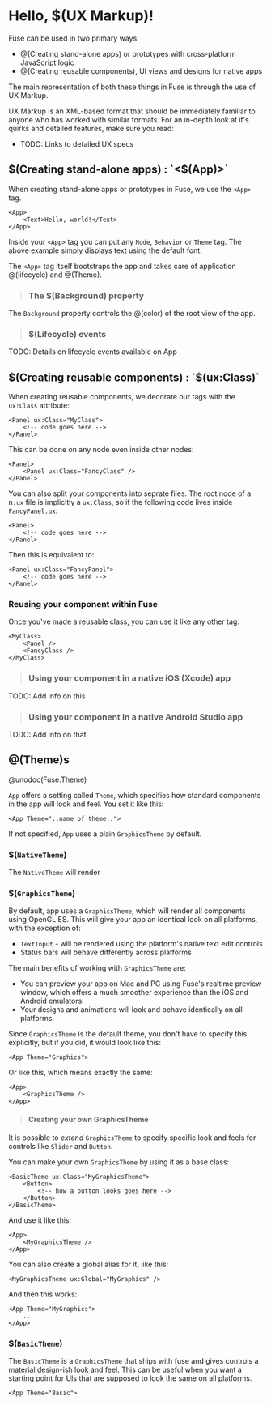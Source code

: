 # Hello, $(UX Markup)!

Fuse can be used in two primary ways:

* @(Creating stand-alone apps) or prototypes with cross-platform JavaScript logic
* @(Creating reusable components), UI views and designs for native apps

The main representation of both these things in Fuse is through the use of UX Markup. 

UX Markup is an XML-based format that should be immediately familiar to anyone who has 
worked with similar formats. For an in-depth look at it's quirks and detailed features, make
sure you read:

* TODO: Links to detailed UX specs


## $(Creating stand-alone apps) : `<$(App)>`

When creating stand-alone apps or prototypes in Fuse, we use the `<App>` tag. 

	<App>
		<Text>Hello, world!</Text>
	</App>

Inside your `<App>` tag you can put any `Node`, `Behavior` or `Theme` tag. The above example
simply displays text using the default font.

The `<App>` tag itself bootstraps the app and takes care of application @(lifecycle) and @(Theme).

> ### The $(Background) property

The `Background` property controls the @(color) of the root view of the app.

> ### $(Lifecycle) events

TODO: Details on lifecycle events available on App


## $(Creating reusable components) : `$(ux:Class)`

When creating reusable components, we decorate our tags with the `ux:Class`
attribute:

	<Panel ux:Class="MyClass">
		<!-- code goes here -->
	</Panel>

This can be done on any node even inside other nodes:

	<Panel>
		<Panel ux:Class="FancyClass" />
	</Panel>

You can also split your components into seprate files. The root node of a n`.ux` file is implicitly a `ux:Class`, 
so if the following code lives inside `FancyPanel.ux`:

	<Panel>
		<!-- code goes here -->
	</Panel>

Then this is equivalent to:

	<Panel ux:Class="FancyPanel">
		<!-- code goes here -->
	</Panel>

### Reusing your component within Fuse

Once you've made a reusable class, you can use it like any other tag:

	<MyClass>
		<Panel />
		<FancyClass />
	</MyClass>

> ### Using your component in a native iOS (Xcode) app

TODO: Add info on this

> ### Using your component in a native Android Studio app

TODO: Add info on that



## @(Theme)s

@unodoc(Fuse.Theme)

`App` offers a setting called `Theme`, which specifies how standard components in
the app will look and feel. You set it like this:

	<App Theme="..name of theme..">

If not specified, `App` uses a plain `GraphicsTheme` by default.

### $(`NativeTheme`)

The `NativeTheme` will render


### $(`GraphicsTheme`)

By default, app uses a `GraphicsTheme`, which will render all components using
OpenGL ES. This will give your app an identical look on all platforms, with the 
exception of:

* `TextInput` - will be rendered using the platform's native text edit controls
* Status bars will behave differently across platforms

The main benefits of working with `GraphicsTheme` are:

* You can preview your app on Mac and PC using Fuse's realtime preview window,
  which offers a much smoother experience than the iOS and Android emulators.
* Your designs and animations will look and behave identically on all platforms.

Since `GraphicsTheme` is the default theme, you don't have to specify this explicitly,
but if you did, it would look like this:

	<App Theme="Graphics">

Or like this, which means exactly the same:

	<App>
		<GraphicsTheme />
	</App>

> #### Creating your own GraphicsTheme

It is possible to *extend* `GraphicsTheme` to specify specific
look and feels for controls like `Slider` and `Button`.

You can make your own `GraphicsTheme` by using it as a base class:

	<BasicTheme ux:Class="MyGraphicsTheme">
		<Button>
			<!-- how a button looks goes here -->
		</Button>
	</BasicTheme>

And use it like this:

	<App>
		<MyGraphicsTheme />
	</App>

You can also create a global alias for it, like this:

	<MyGraphicsTheme ux:Global="MyGraphics" />

And then this works:

	<App Theme="MyGraphics">
		...
	</App>

### $(`BasicTheme`)

The `BasicTheme` is a `GraphicsTheme` that ships with fuse and gives controls a 
material design-ish look and feel. This can be useful when you want a starting
point for UIs that are supposed to look the same on all platforms.

	<App Theme="Basic">


